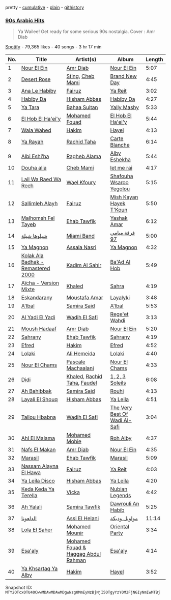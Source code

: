 pretty - [cumulative](/playlists/cumulative/37i9dQZF1DXaHuo0R6jTxZ.md) - [plain](/playlists/plain/37i9dQZF1DXaHuo0R6jTxZ) - [githistory](https://github.githistory.xyz/mackorone/spotify-playlist-archive/blob/main/playlists/plain/37i9dQZF1DXaHuo0R6jTxZ)

### [90s Arabic Hits](https://open.spotify.com/playlist/37i9dQZF1DXaHuo0R6jTxZ)

> Ya Wailee! Get ready for some serious 90s nostalgia\. Cover : Amr Diab

[Spotify](https://open.spotify.com/user/spotify) - 79,365 likes - 40 songs - 3 hr 17 min

| No. | Title | Artist(s) | Album | Length |
|---|---|---|---|---|
| 1 | [Nour El Ein](https://open.spotify.com/track/3ZTuYuaV1fhdNnuIBuzTYy) | [Amr Diab](https://open.spotify.com/artist/5abSRg0xN1NV3gLbuvX24M) | [Nour El Ein](https://open.spotify.com/album/3qZ0kZ8d3F8EpvEyx0yemA) | 5:07 |
| 2 | [Desert Rose](https://open.spotify.com/track/4WhyHQ2BXi2VU1iaFbF6jv) | [Sting](https://open.spotify.com/artist/0Ty63ceoRnnJKVEYP0VQpk), [Cheb Mami](https://open.spotify.com/artist/6vZXamchcIOKzC1c3Elp4J) | [Brand New Day](https://open.spotify.com/album/1r6NoADkFvVSpyFnJjcuLe) | 4:45 |
| 3 | [Ana Le Habiby](https://open.spotify.com/track/7cjCNwAwKNjgxfjt1TzK4e) | [Fairuz](https://open.spotify.com/artist/0dwFxqYkvZLSA6U6XfQcDV) | [Ya Reit](https://open.spotify.com/album/10Vt1wAg974t1k5A8Z1jwp) | 3:02 |
| 4 | [Habiby Da](https://open.spotify.com/track/5N0w2n2B3OzvBZv4WjcVyA) | [Hisham Abbas](https://open.spotify.com/artist/6OQ7sfN0G1E2pZMhYW9wjG) | [Habiby Da](https://open.spotify.com/album/4L55wqHzJVwxNDHSqapcEt) | 4:27 |
| 5 | [Ya Tara](https://open.spotify.com/track/1qzVBmXs4OeL8nwl7bZIMf) | [Bahaa Sultan](https://open.spotify.com/artist/2KJgliIl1dMyeOMyCcnYv7) | [Yally Mashy](https://open.spotify.com/album/3axL9aPebifeaGhmtmPbKM) | 5:33 |
| 6 | [El Hob El Ha'ei'y](https://open.spotify.com/track/3hQT53VbsScHcmOgZZs9I7) | [Mohamed Fouad](https://open.spotify.com/artist/4FzNAmPr13nex81xINu16D) | [El Hob El Ha'ei'y](https://open.spotify.com/album/1rBP7yd7cCeXPrH2CveD75) | 5:44 |
| 7 | [Wala Wahed](https://open.spotify.com/track/46lLvTPvCHDHKmxb33cSta) | [Hakim](https://open.spotify.com/artist/1xCRJ0XrcQKEkjk50ILWbt) | [Hayel](https://open.spotify.com/album/7aNsmE7MTPD6xH4QVCB5NW) | 4:13 |
| 8 | [Ya Rayah](https://open.spotify.com/track/57vLKSsU2gUirCUpUttlX2) | [Rachid Taha](https://open.spotify.com/artist/2URqJkDiySO0FRiAUq75FV) | [Carte Blanche](https://open.spotify.com/album/7focbr8gdZ0kgWDueX6rrF) | 6:14 |
| 9 | [Albi Eshi’ha](https://open.spotify.com/track/4xSukcHWU8LrtWSTjOInpM) | [Ragheb Alama](https://open.spotify.com/artist/6uOgBVYHvqTGAQ5iVHDVT7) | [Alby Eshekha](https://open.spotify.com/album/75u5u50zTx0gw9RwVtwt90) | 5:44 |
| 10 | [Douha alia](https://open.spotify.com/track/2iz9jESHTKPur1zuTzJkru) | [Cheb Mami](https://open.spotify.com/artist/6vZXamchcIOKzC1c3Elp4J) | [let me rai](https://open.spotify.com/album/2ZjDMSjs84eCv6SVGvxExW) | 4:17 |
| 11 | [Lail Wa Raed Wa Reeh](https://open.spotify.com/track/0J49Oq7Y8O4CSbdZeEVSBT) | [Wael Kfoury](https://open.spotify.com/artist/09A6IffSw0t8L8sfuOCVws) | [Shafouha Wsaroo Yegolou](https://open.spotify.com/album/6EXBTvB64hbk2R6jtFiaVu) | 5:15 |
| 12 | [Sallimleh Alayh](https://open.spotify.com/track/2gVHZ9GmBjUX76jaI2syD7) | [Fairuz](https://open.spotify.com/artist/0dwFxqYkvZLSA6U6XfQcDV) | [Mish Kayan Hayek T'Koun](https://open.spotify.com/album/2ghb9Yy8zjyrgamm3SRzdI) | 5:50 |
| 13 | [Malhomsh Fel Tayeb](https://open.spotify.com/track/6amGvLtCwPRzsXvra8toV8) | [Ehab Tawfik](https://open.spotify.com/artist/7AuBGlcUaHok37yr6u963C) | [Yashak Amar](https://open.spotify.com/album/0TiLIrZnWWOfbQekPaINIi) | 6:12 |
| 14 | [شيلوها شيلة](https://open.spotify.com/track/3iYoF9GwlwE3G4ENzgTXAE) | [Miami Band](https://open.spotify.com/artist/7urgxIOb5HPPtP2ZL86BU0) | [فرقة ميامي 97](https://open.spotify.com/album/4UTxsJ5iFvHIRh8ZOPMOIQ) | 5:00 |
| 15 | [Ya Magnon](https://open.spotify.com/track/0Tiq0Glqoi6AFMpiLRLX8M) | [Assala Nasri](https://open.spotify.com/artist/6MQnUjIjnIOfHDFzqBJOAl) | [Ya Magnon](https://open.spotify.com/album/3hFgffTpdfDu4y3fOnOs7X) | 4:32 |
| 16 | [Kolak Ala Badhak \- Remastered 2000](https://open.spotify.com/track/2sFFcde1ToI6DVCzvWwePM) | [Kadim Al Sahir](https://open.spotify.com/artist/5FXMkwsloHI5c05GIkWpuK) | [Ba'Ad Al Hob](https://open.spotify.com/album/2Ro807NACs4StaffbQUd8A) | 5:49 |
| 17 | [Aïcha \- Version Mixte](https://open.spotify.com/track/59TEwguuXqdtjUrdG5trEa) | [Khaled](https://open.spotify.com/artist/28ztjHIXceRRntmTUfnmUX) | [Sahra](https://open.spotify.com/album/0XID5D29qdqciKjMBsySwH) | 4:19 |
| 18 | [Eskandarany](https://open.spotify.com/track/7ASLjRJBMltLFRyDKmOdbo) | [Moustafa Amar](https://open.spotify.com/artist/138TnQ2OZ2ObFHOjKASDvC) | [Layalyki](https://open.spotify.com/album/4GrJfxi95PEpCKmi2WVZGq) | 3:48 |
| 19 | [A'lbal](https://open.spotify.com/track/6HwrjWRXfzSV4fKiaDOYU5) | [Samira Said](https://open.spotify.com/artist/5zHWEsVHtXWQRxPqwJdUYD) | [A'lbal](https://open.spotify.com/album/3pDNPqfo5RZHTFU5Rdw2r0) | 5:53 |
| 20 | [Al Yadi El Yadi](https://open.spotify.com/track/5hiKdaRmjW8fIGECdVnFfe) | [Wadih El Safi](https://open.spotify.com/artist/3f4YDbTkTN4DzVFodIBS8Z) | [Rege'et Wahdi](https://open.spotify.com/album/6I8DNMW2zCWzt0JM2lSOzx) | 3:13 |
| 21 | [Moush Hadaaf](https://open.spotify.com/track/3pozehDmGhW7KSCbYbDW6j) | [Amr Diab](https://open.spotify.com/artist/5abSRg0xN1NV3gLbuvX24M) | [Nour El Ein](https://open.spotify.com/album/3qZ0kZ8d3F8EpvEyx0yemA) | 5:20 |
| 22 | [Sahrany](https://open.spotify.com/track/0Ky7MMa6YeAXNofU3F1hoe) | [Ehab Tawfik](https://open.spotify.com/artist/7AuBGlcUaHok37yr6u963C) | [Sahrany](https://open.spotify.com/album/5uHM1w5ArPnv1foKaRqoiI) | 4:19 |
| 23 | [Efred](https://open.spotify.com/track/2G9gFbESJG8K8PmrPrxBDI) | [Hakim](https://open.spotify.com/artist/1xCRJ0XrcQKEkjk50ILWbt) | [Efred](https://open.spotify.com/album/65MdcRzosUdJ58PtZWBqCI) | 4:52 |
| 24 | [Lolaki](https://open.spotify.com/track/3U3Mg8TxGphsn6xOXGHyQl) | [Ali Hemeida](https://open.spotify.com/artist/3sJXlwYQKVSrx9BJj0o9Af) | [Lolaki](https://open.spotify.com/album/5lysbcklI2aaHzhUqPULow) | 4:40 |
| 25 | [Nour El Chams](https://open.spotify.com/track/6aza2wOUMcyM46Jx4aFHeH) | [Pascale Machaalani](https://open.spotify.com/artist/4BwpexsYvb32ZgJJsR9jP9) | [Nour El Chams](https://open.spotify.com/album/6eugJv6YMD7lrYasmyOWOf) | 4:33 |
| 26 | [Didi](https://open.spotify.com/track/39GNZAuUKTvX1sSEfMUKGf) | [Khaled](https://open.spotify.com/artist/28ztjHIXceRRntmTUfnmUX), [Rachid Taha](https://open.spotify.com/artist/2URqJkDiySO0FRiAUq75FV), [Faudel](https://open.spotify.com/artist/3z7JrEEE9McrDXpYigPncZ) | [1, 2, 3 Soleils](https://open.spotify.com/album/6z2xalLZtysIZqpQJNkRUO) | 6:08 |
| 27 | [Ah Bahibbak](https://open.spotify.com/track/4ZOwcp2U8eyz5SlOddYzIc) | [Samira Said](https://open.spotify.com/artist/5zHWEsVHtXWQRxPqwJdUYD) | [Rouhi](https://open.spotify.com/album/4qcW7uuWQxP5ueJBgXOBnr) | 4:13 |
| 28 | [Layali El Shouq](https://open.spotify.com/track/1qQzDpRp5r54W6qdCWW0VX) | [Hisham Abbas](https://open.spotify.com/artist/6OQ7sfN0G1E2pZMhYW9wjG) | [Ya Leila](https://open.spotify.com/album/651XwngqHNHNhwEsvOUL10) | 4:51 |
| 29 | [Tallou Hbabna](https://open.spotify.com/track/3vvOccEtVWGrNbPaUsyNso) | [Wadih El Safi](https://open.spotify.com/artist/3f4YDbTkTN4DzVFodIBS8Z) | [The Very Best Of Wadi Al\-Safi](https://open.spotify.com/album/2LEdgefrrQ0KRSUpT6Cnh9) | 3:04 |
| 30 | [Ahl El Malama](https://open.spotify.com/track/5ROxylabINxB4l9Y6vxaBt) | [Mohamed Mohie](https://open.spotify.com/artist/0kx1MvP6InHp52v64yCRx4) | [Roh Alby](https://open.spotify.com/album/09iSw6kGLKGL65mTxXUHp9) | 4:37 |
| 31 | [Nafs El Makan](https://open.spotify.com/track/2XPnzYLx2hLHVLz6REezsr) | [Amr Diab](https://open.spotify.com/artist/5abSRg0xN1NV3gLbuvX24M) | [Nour El Ein](https://open.spotify.com/album/3qZ0kZ8d3F8EpvEyx0yemA) | 4:35 |
| 32 | [Marasil](https://open.spotify.com/track/3HwYcquGa3CkKV5ysbCz9l) | [Ehab Tawfik](https://open.spotify.com/artist/7AuBGlcUaHok37yr6u963C) | [Marasil](https://open.spotify.com/album/66jInZF8WwjMbWn2nuFZss) | 5:09 |
| 33 | [Nassam Alayna El Hawa](https://open.spotify.com/track/4d7DrWvGPobIFPRi84gjm0) | [Fairuz](https://open.spotify.com/artist/0dwFxqYkvZLSA6U6XfQcDV) | [Ya Reit](https://open.spotify.com/album/10Vt1wAg974t1k5A8Z1jwp) | 4:03 |
| 34 | [Ya Leila Disco](https://open.spotify.com/track/04IvZrvzumdtX3sH2AmHXG) | [Hisham Abbas](https://open.spotify.com/artist/6OQ7sfN0G1E2pZMhYW9wjG) | [Ya Leila](https://open.spotify.com/album/651XwngqHNHNhwEsvOUL10) | 4:20 |
| 35 | [Keda Keda Ya Terella](https://open.spotify.com/track/3wlbAd9KLt8UcaZk0Vq5XB) | [Vicka](https://open.spotify.com/artist/1DvYjKqpI2Y3xP0hsqt29n) | [Nubian Legends](https://open.spotify.com/album/2tkQvpsJdhTkF11z83PPuf) | 4:42 |
| 36 | [Ah Yalali](https://open.spotify.com/track/2IBd5hETkThd4TNKx49uoS) | [Samira Tawfik](https://open.spotify.com/artist/0Kj6hBtl4FIOs9AJOB6Yd3) | [Dawrouli An Habib](https://open.spotify.com/album/1PQ2uPvUobUfgwOedPBHFv) | 5:25 |
| 37 | [الدلعونا](https://open.spotify.com/track/7ey7KJqVGCsKDvnMNYHMnq) | [Assi El Helani](https://open.spotify.com/artist/7Awwm6soGOr1umJYw53xdT) | [مواويل ودبكة](https://open.spotify.com/album/7q7fTrlnMQzFMwQbka1E0v) | 11:14 |
| 38 | [Lola El Saher](https://open.spotify.com/track/5r7SAP3IBS6QlAiAaXAVJe) | [Mohamed Mounir](https://open.spotify.com/artist/6hPNpOLunxxpXVwi696pYl) | [Oriental Party](https://open.spotify.com/album/1SsqOs7d7QpS3kpuzj6IjX) | 3:34 |
| 39 | [Esa'aly](https://open.spotify.com/track/2BDA9qmy0Kp47nCsWWIy8O) | [Mohamed Fouad & Haggag Abdul Rahman](https://open.spotify.com/artist/2C6nBdNa0zhNWDYGtBNh6U) | [Esa'aly](https://open.spotify.com/album/08Xmbnzwl0qmaui4ystYRJ) | 4:14 |
| 40 | [Ya Khsartaq Ya Alby](https://open.spotify.com/track/1EV6LK5yWxxCe7qtY2w0Rm) | [Hakim](https://open.spotify.com/artist/1xCRJ0XrcQKEkjk50ILWbt) | [Hayel](https://open.spotify.com/album/7aNsmE7MTPD6xH4QVCB5NW) | 3:52 |

Snapshot ID: `MTY2OTcxOTU4OCwwMDAwMDAwMDgwNzg0MmEyNzBjNjI5OTgyYzY0M2FjNGIyNmIwMTBj`
